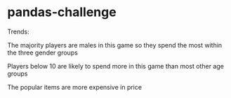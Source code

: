 # pandas-challenge

Trends:

The majority players are males in this game so they spend the most within the three gender groups

Players below 10 are likely to spend more in this game than most other age groups

The popular items are more expensive in price

